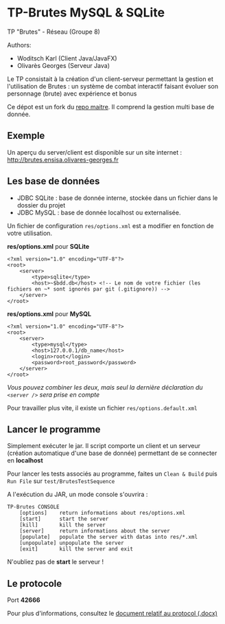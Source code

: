 # TP-Brutes MySQL & SQLite

TP "Brutes" - Réseau (Groupe 8)

Authors:
* Woditsch Karl (Client Java/JavaFX)
* Olivarès Georges (Serveur Java)

Le TP consistait à la création d'un client-serveur permettant la gestion et l'utilisation de Brutes : un système de combat interactif faisant évoluer son personnage (brute) avec expérience et bonus

Ce dépot est un fork du [repo maitre](https://github.com/Rauks/TP-Brutes/). Il comprend la gestion multi base de donnée.

## Exemple

Un aperçu du server/client est disponible sur un site internet : http://brutes.ensisa.olivares-georges.fr

## Les base de données
* JDBC SQLite : base de donnée interne, stockée dans un fichier dans le dossier du projet
* JDBC MySQL : base de donnée localhost ou externalisée.

Un fichier de configuration `res/options.xml` est a modifier en fonction de votre utilisation.

**res/options.xml** pour **SQLite**
```
<?xml version="1.0" encoding="UTF-8"?>
<root>
    <server>
        <type>sqlite</type>
        <host>~$bdd.db</host> <!-- Le nom de votre fichier (les fichiers en ~* sont ignorés par git (.gitignore)) -->
    </server>
</root>
```

**res/options.xml** pour **MySQL**
```
<?xml version="1.0" encoding="UTF-8"?>
<root>
    <server>
        <type>mysql</type>
        <host>127.0.0.1/db_name</host>
        <login>root</login>
        <password>root_password</password>
    </server>
</root>
```

*Vous pouvez combiner les deux, mais seul la dernière déclaration du `<server />` sera prise en compte*

Pour travailler plus vite, il existe un fichier `res/options.default.xml`


## Lancer le programme

Simplement exécuter le jar.
Il script comporte un client et un serveur (création automatique d'une base de donnée) permettant de se connecter en **localhost**

Pour lancer les tests associés au programme, faites un `Clean & Build` puis `Run File` sur `test/BrutesTestSequence`


A l'exécution du JAR, un mode console s'ouvrira :
```
TP-Brutes CONSOLE
    [options]    return informations about res/options.xml
    [start]      start the server
    [kill]       kill the server
    [server]     return informations about the server
    [populate]   populate the server with datas into res/*.xml
    [unpopulate] unpopulate the server
    [exit]       kill the server and exit
``` 
N'oubliez pas de **start** le serveur !

## Le protocole

Port **42666**

Pour plus d'informations, consultez le [document relatif au protocol (.docx)](https://github.com/Rauks/TP-Brutes/blob/master/Structure%20du%20protocole%20-%20Groupe%208.docx)
